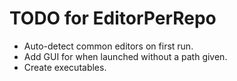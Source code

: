 # TODO for EditorPerRepo

- Auto-detect common editors on first run.
- Add GUI for when launched without a path given.
- Create executables.